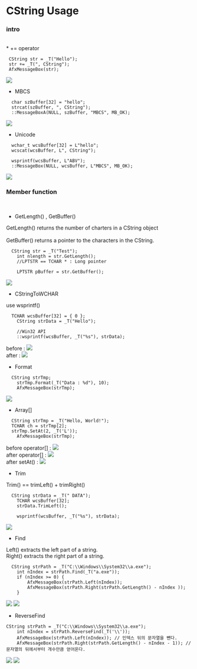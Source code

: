 # CString Usage


### intro
<br/>
* += operator

```
 CString str = _T("Hello");
 str += _T(", CString");
 AfxMessageBox(str);
```
![](../images/CString/intro.PNG)


* MBCS

```
  char szBuffer[32] = "hello";
  strcat(szBuffer, ", CString");  
  ::MessageBoxA(NULL, szBuffer, "MBCS", MB_OK);

```
![](../images/CString/MBCS.png)

* Unicode

```
  wchar_t wcsBuffer[32] = L"hello";
  wcscat(wcsBuffer, L", CString");

  wsprintf(wcsBuffer, L"ABV");
  ::MessageBox(NULL, wcsBuffer, L"MBCS", MB_OK);
```
![](../images/CString/Unicode.png)


### Member function
<br/>

* GetLength() , GetBuffer()

GetLength() returns the number of charters in a CString object
<br/><br/>
GetBuffer() returns a pointer to the characters in the CString.
```
  CString str = _T("Test");
	int nlength = str.GetLength();
	//LPTSTR == TCHAR * : Long pointer

	LPTSTR pBuffer = str.GetBuffer();
```
![](../images/CString/GetLength.png)


* CStringToWCHAR

use wsprintf()

```
  TCHAR wcsBuffer[32] = { 0 };
	CString strData = _T("Hello");

	//Win32 API
	::wsprintf(wcsBuffer, _T("%s"), strData);
```

before : ![](../images/CString/CStringToWCHAR_1.png)
<br/>after : ![](../images/CString/CStringToWCHAR_2.png)

* Format

```
  CString strTmp;
	strTmp.Format(_T("Data : %d"), 10);
	AfxMessageBox(strTmp);

```

![](../images/CString/Format.png)


* Array[]


```
  CString strTmp = _T("Hello, World!");
  TCHAR ch = strTmp[2];
  strTmp.SetAt(2, _T('L'));
	AfxMessageBox(strTmp);
```
before operator[] : ![](../images/CString/Array.png)
<br/>after operator[] : ![](../images/CString/Array2.png)
<br/>after setAt() :
![](../images/CString/Array3.png)


* Trim

Trim() == trimLeft() + trimRight()
```
  CString strData = _T(" DATA");
	TCHAR wcsBuffer[32];
	strData.TrimLeft();

	wsprintf(wcsBuffer, _T("%s"), strData);
```
![](../images/CString/Trim.png)

* Find

Left() extracts the left part of a string. <br/>
Right() extracts the right part of a string.

```
  CString strPath = _T("C:\\Windows\\System32\\a.exe");
	int nIndex = strPath.Find(_T("a.exe"));
	if (nIndex >= 0) {
		AfxMessageBox(strPath.Left(nIndex));
		AfxMessageBox(strPath.Right(strPath.GetLength() - nIndex ));
	}
```
![](../images/CString/Find.png)
![](../images/CString/Find2.png)


* ReverseFind

```
CString strPath = _T("C:\\Windows\\System32\\a.exe");
	int nIndex = strPath.ReverseFind(_T('\\'));
	AfxMessageBox(strPath.Left(nIndex)); // 인덱스 뒤의 문자열을 뺀다.
	AfxMessageBox(strPath.Right(strPath.GetLength() - nIndex - 1)); //문자열의 뒤에서부터 개수만큼 얻어온다.
```
![](../images/CString/ReverseFind.png)
![](../images/CString/ReverseFind2.png)
